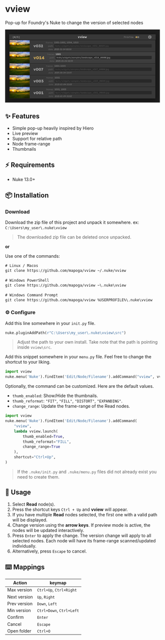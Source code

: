 # vview

Pop-up for Foundry's Nuke to change the version of selected nodes

![dialog](images/dialog.png)

## ✨ Features

- Simple pop-up heavily inspired by Hiero
- Live preview
- Support for relative path
- Node frame-range
- Thumbnails

## ⚡️ Requirements

- Nuke 13.0+

## 📦 Installation

### Download
Download the zip file of this project and unpack it somewhere. ex: `C:\Users\my_user\.nuke\vview`
> The downloaded zip file can be deleted once unpacked.

**or**

Use one of the commands:
```shell
# Linux / Macos
git clone https://github.com/mapoga/vview ~/.nuke/vview

# Windows PowerShell
git clone https://github.com/mapoga/vview ~\.nuke\vview

# Windows Command Prompt
git clone https://github.com/mapoga/vview %USERPROFILE%\.nuke\vview
```

### ⚙️ Configure
Add this line somewhere in your `init.py` file. 
```python
nuke.pluginAddPath(r"C:\Users\my_user\.nuke\vview\src")
```
> Adjust the path to your own install. Take note that the path is pointing inside `vview\src`.

Add this snippet somewhere in your `menu.py` file. Feel free to change the shortcut to your liking.
```python
import vview
nuke.menu('Nuke').findItem('Edit/Node/Filename').addCommand("vview", vview.launch, shortcut="Ctrl+Up")
```

Optionally, the command can be customized. Here are the default values.

- `thumb_enabled`:  Show/Hide the thumbnails.
- `thumb_reformat`: `"FIT"`, `"FILL"`, `"DISTORT"`, `"EXPANDING"`.
- `change_range`:   Update the frame-range of the Read nodes.

```python
import vview
nuke.menu('Nuke').findItem('Edit/Node/Filename').addCommand(
    "vview",
    lambda vview.launch(
        thumb_enabled=True,
        thumb_reformat="FILL",
        change_range=True
    ),
    shortcut="Ctrl+Up",
)
```

> If the `.nuke/init.py` and `.nuke/menu.py` files did not already exist you need to create them.

## 🚀 Usage
1. Select **Read** node(s).
2. Press the shortcut keys `Ctrl + Up` and **vview** will appear.
3. If you have multiple **Read** nodes selected, the first one with a valid path will be displayed.
4. Change version using the **arrow keys**. If preview mode is active, the nodes will be updated interactively.
5. Press `Enter` to apply the change. The version change will apply to all selected nodes. Each node will have its frame-range scanned/updated individually. 
6. Alternatively, press `Escape` to cancel.

## ⌨️ Mappings
| Action | keymap |
| --- | --- |
| Max version | `Ctrl+Up`, `Ctrl+Right` |
| Next version | `Up`, `Right` |
| Prev version | `Down`, `Left` |
| Min version | `Ctrl+Down`, `Ctrl+Left` |
| Confirm | `Enter` |
| Cancel | `Escape` |
| Open folder | `Ctrl+O` |
